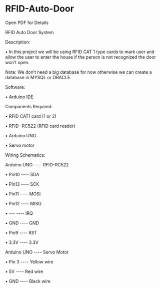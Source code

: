 # RFID-Auto-Door

Open PDF for Details

RFID Auto Door System

Description:

•	In this project we will be using RFID CAT 1 type cards to mark user and allow the user to enter the house if the person is not recognized the door won’t open.

Note: We don’t need a big database for now otherwise we can create a database in MYSQL or ORACLE.

Software:

•	Arduino IDE

Components Required:

•	RFID CAT1 card (1 or 2)

•	RFID- RC522 (RFID card reader)

•	Arduino UNO

•	Servo motor










Wiring Schematics:


Arduino UNO      ----                             RFID-RC522

•	Pin10		----			SDA

•	Pin13     ----                             		SCK

•	Pin11		----			MOSI

•	Pin12			----		MISO

•	---			----		IRQ

•	GND			----		GND

•	Pin9		----			RST

•	3.3V		----			3.3V



Arduino UNO 		----	Servo Motor

•	Pin 3		----		Yellow wire

•	5V		----		Red wire

•	GND		----		Black wire

